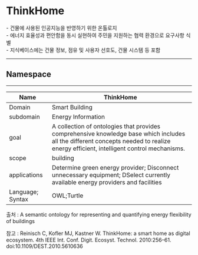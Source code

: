 # ThinkHome

&#45;  건물에 사용된 인공지능을 반영하기 위한 온톨로지<br/>
&#45; 에너지 효율성과 편안함을 동시 실현하여 주민을 지원하는 협력 환경으로 요구사항 식별<br/>
&#45; 지식베이스에는 건물 정보, 점유 및 사용자 선호도, 건물 시스템 등 포함

---
## Namespace


---

| Name             | ThinkHome          |
| ---------------- | ------------------ |
| Domain           | Smart Building     |
| subdomain        | Energy Information |
| goal             | A collection of ontologies that provides comprehensive knowledge base which includes all the different concepts needed to realize energy efficient, intelligent control mechanisms.                   |
| scope            | building                   |
| applications     | Determine green energy provider; Disconnect unnecessary equipment; DSelect currently available energy providers and facilities                   |
| Language; Syntax | OWL;Turtle                   |

출처 :  A semantic ontology for representing and quantifying energy flexibility of buildings

참고 : Reinisch C, Kofler MJ, Kastner W. ThinkHome: a smart home as digital ecosystem. 4th IEEE Int. Conf. Digit. Ecosyst. Technol. 2010:256–61. doi:10.1109/DEST.2010.5610636